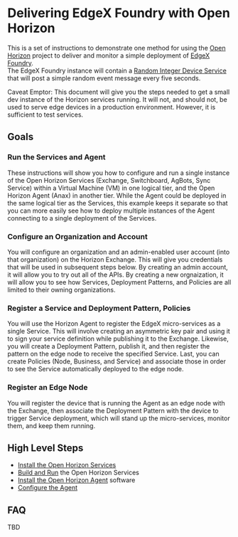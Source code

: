 # Delivering EdgeX Foundry with Open Horizon

This is a set of instructions to demonstrate one method for using the 
[Open Horizon](https://github.com/open-horizon) project to 
deliver and monitor a simple deployment of [EdgeX Foundry](https://wiki.edgexfoundry.org).  
The EdgeX Foundry instance will contain a 
[Random Integer Device Service](https://docs.edgexfoundry.org/Ch-ExamplesRandomDeviceService.html) 
that will post a simple random event message every five seconds.

Caveat Emptor: This document will give you the steps needed to get a small dev instance of the Horizon services running. 
It will not, and should not, be used to serve edge devices in a production environment. 
However, it is sufficient to test services.

## Goals

### Run the Services and Agent

These instructions will show you how to configure and run a single instance of the Open Horizon Services (Exchange, Switchboard, AgBots, Sync Service) within a Virtual Machine (VM) in one logical tier, 
and the Open Horizon Agent (Anax) in another tier.  While the Agent could be deployed in the same logical tier as the Services, this example keeps it separate so that you can more easily see how to deploy multiple instances of the Agent connecting to a single deployment of the Services.  

### Configure an Organization and Account

You will configure an organization and an admin-enabled user account (into that organization) on the Horizon Exchange.  This will give you credentials that will be used in subsequent steps below.  By creating an admin account, it will allow you to try out all of the APIs.  By creating a new orgnaization, it will allow you to see how Services, Deployment Patterns, and Policies are all limited to their owning organizations.

### Register a Service and Deployment Pattern, Policies

You will use the Horizon Agent to register the EdgeX micro-services as a single Service.  This will involve creating an asymmetric key pair and using it to sign your service definition while publishing it to the Exchange. 
Likewise, you will create a Deployment Pattern, publish it, and then register the pattern on the edge node to receive the specified Service.  Last, you can create Policies (Node, Business, and Service) and associate those in order to see the Service automatically deployed to the edge node. 

### Register an Edge Node

You will register the device that is running the Agent as an edge node with the Exchange, 
then associate the Deployment Pattern with the device to trigger Service deployment, 
which will stand up the micro-services, monitor them, and keep them running.

## High Level Steps

+ [Install the Open Horizon Services](01-horizon-services-setup.md)
+ [Build and Run](02-build-and-run-horizon.md) the Open Horizon Services
+ [Install the Open Horizon Agent](03-install-agent.md) software
+ [Configure the Agent](04-configure-anax.md)

## FAQ

TBD